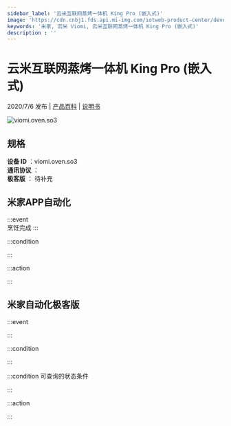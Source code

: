 ```yaml
---
sidebar_label: '云米互联网蒸烤一体机 King Pro (嵌入式)'
image: 'https://cdn.cnbj1.fds.api.mi-img.com/iotweb-product-center/developer_1588658269284JfLKAQsK.png?GalaxyAccessKeyId=AKVGLQWBOVIRQ3XLEW&Expires=9223372036854775807&Signature=mpRk+epifHu7oTcy3J40mD6CtB8='
keywords: '米家, 云米 Viomi, 云米互联网蒸烤一体机 King Pro (嵌入式)'
description : ''
---
```

# 云米互联网蒸烤一体机 King Pro (嵌入式)

2020/7/6 发布 | [产品百科](https://home.mi.com/webapp/content/baike/product/index.html?model=viomi.oven.so3/) | [说明书](https://home.mi.com/views/introduction.html?model=viomi.oven.so3&region=cn)

![viomi.oven.so3](https://cdn.cnbj1.fds.api.mi-img.com/iotweb-product-center/developer_1588658269284JfLKAQsK.png?GalaxyAccessKeyId=AKVGLQWBOVIRQ3XLEW&Expires=9223372036854775807&Signature=mpRk+epifHu7oTcy3J40mD6CtB8=)

## 规格  
> 
**设备 ID** ：viomi.oven.so3  
**通讯协议** ：  
**极客版**  ： 待补充 


## 米家APP自动化  

:::event  
烹饪完成
:::

:::condition  

:::

:::action   

:::

## 米家自动化极客版  

:::event  

:::

:::condition  

:::

:::condition 可查询的状态条件  

:::

:::action  

:::

        
